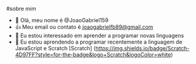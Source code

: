 #sobre mim
- 👋 Olá, meu nome é @JoaoGabriel159
- :+1: Meu email ou contato é joaogabrielfb89@gmail.com
- 👀 Eu estou interessado em aprender a programar novas linguagens
- 🌱 Eu estou aprendendo a programar recentemente a linguagem de JavaScript e Scratch
[Scratch] (https://img.shields.io/badge/Scratch-4D97FF?style=for-the-badge&logo+Scratch&logoColor=white)
